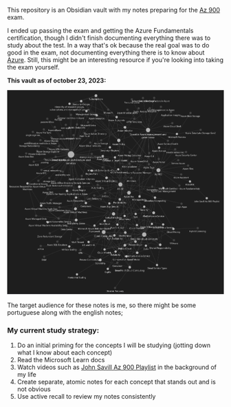 This repository is an Obsidian vault with my notes preparing for the [Az 900](Az%20900.md) exam.

I ended up passing the exam and getting the Azure Fundamentals certification, though I didn't finish documenting everything there was to study about the test. In a way that's ok because the real goal was to do good in the exam, not documenting everything there is to know about [Azure](Azure.md). Still, this might be an interesting resource if you're looking into taking the exam yourself.

**This vault as of october 23, 2023:**

![](media/Pasted%20image%2020231023082243.png)

The target audience for these notes is me, so there might be some portuguese along with the english notes;

### My current study strategy:
1. Do an initial priming for the concepts I will be studying (jotting down what I know about each concept)
1. Read the Microsoft Learn docs
1. Watch videos such as [John Savill Az 900 Playlist](John%20Savill%20Az%20900%20Playlist.md) in the background of my life
1. Create separate, atomic notes for each concept that stands out and is not obvious
1. Use active recall to review my notes consistently
